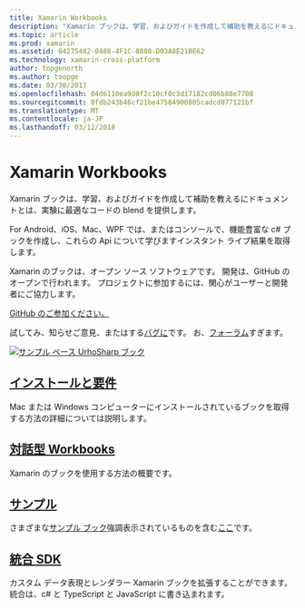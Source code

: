 ```yaml
---
title: Xamarin Workbooks
description: "Xamarin ブックは、学習、およびガイドを作成して補助を教えるにドキュメントとは、実験に最適なコードの blend を提供します。"
ms.topic: article
ms.prod: xamarin
ms.assetid: 04275482-0488-4F1C-8808-D03A8E21BE62
ms.technology: xamarin-cross-platform
author: topgenorth
ms.author: toopge
ms.date: 03/30/2017
ms.openlocfilehash: 04d6110ea9d0f2c10cf0c3d17182cd06b88e7708
ms.sourcegitcommit: 0fdb243b46cf21be47584900805cadcd077121bf
ms.translationtype: MT
ms.contentlocale: ja-JP
ms.lasthandoff: 03/12/2018
---
```

# <a name="xamarin-workbooks"></a>Xamarin Workbooks

Xamarin ブックは、学習、およびガイドを作成して補助を教えるにドキュメントとは、実験に最適なコードの blend を提供します。

For Android、iOS、Mac、WPF では、またはコンソールで、機能豊富な c# ブックを作成し、これらの Api について学びますインスタント ライブ結果を取得します。

Xamarin のブックは、オープン ソース ソフトウェアです。 開発は、GitHub のオープンで行われます。 プロジェクトに参加するには、関心がユーザーと開発者にご協力します。

<a class="github-button" href="https://github.com/Microsoft/workbooks" data-size="large" aria-label="View Microsoft/workbooks on GitHub">GitHub のご参加ください。</a>

試してみ、知らせご意見、またはする[バグに](~/tools/workbooks/install.md#reporting-bugs)です。 お、[フォーラム](https://forums.xamarin.com/categories/inspector)すぎます。

[![](images/interactive-1.0.0-urho-planet-earth-small.png "サンプル ベース UrhoSharp ブック")](images/interactive-1.0.0-urho-planet-earth.png#lightbox)

## <a name="installation-and-requirementsinstallmd"></a>[インストールと要件](install.md)

Mac または Windows コンピューターにインストールされているブックを取得する方法の詳細については説明します。

## <a name="interactive-workbooksworkbookmd"></a>[対話型 Workbooks](workbook.md)

Xamarin のブックを使用する方法の概要です。

## <a name="samplessamplesindexmd"></a>[サンプル](samples/index.md)

さまざまな[サンプル ブック](https://developer.xamarin.com/workbooks/)強調表示されているものを含む[ここ](samples/index.md)です。

## <a name="integration-sdksdkindexmd"></a>[統合 SDK](sdk/index.md)

カスタム データ表現とレンダラー Xamarin ブックを拡張することができます。 統合は、c# と TypeScript と JavaScript に書き込まれます。

<script async defer src="https://buttons.github.io/buttons.js"></script>